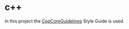 # c++

In this project the [CppCoreGuidelines](https://github.com/isocpp/CppCoreGuidelines) Style Guide is used.



